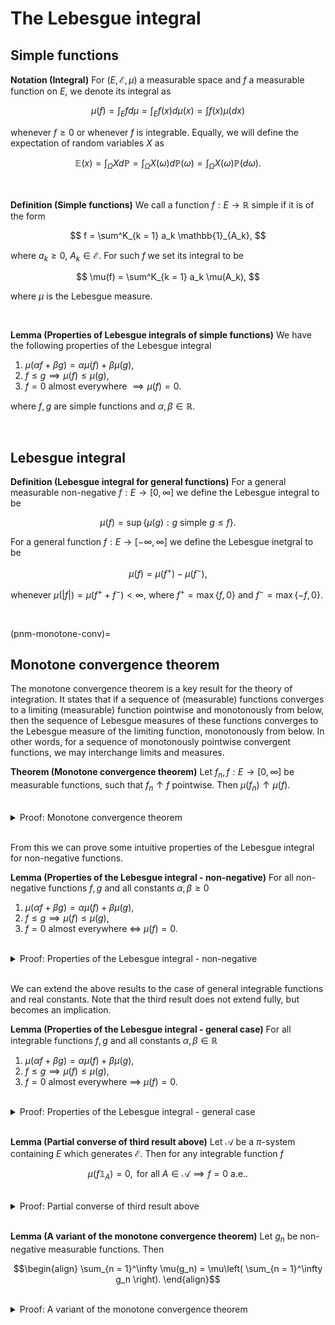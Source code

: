 # The Lebesgue integral

## Simple functions
    
<div class="definition">
    
**Notation (Integral)** For $(E, \mathcal{E}, \mu)$ a measurable space and $f$ a measurable function on $E$, we denote its integral as
    
$$\mu(f) = \int_E f d\mu = \int_E f(x) d\mu(x) = \int f(x) \mu(dx)$$

whenever $f \geq 0$ or whenever $f$ is integrable. Equally, we will define the expectation of random variables $X$ as
    
$$ \mathbb{E}(x) = \int_\Omega X d\mathbb{P} = \int_\Omega X(\omega) d\mathbb{P}(\omega) = \int_\Omega X(\omega) \mathbb{P}(d\omega).$$
    
</div>
<br>
    
    
<div class="definition">
    
**Definition (Simple functions)** We call a function $f : E \to \mathbb{R}$ simple if it is of the form
    
$$ f = \sum^K_{k = 1} a_k \mathbb{1}_{A_k}, $$
    
where $a_k \geq 0$, $A_k \in \mathcal{E}$. For such $f$ we set its integral to be
    
$$ \mu(f) = \sum^K_{k = 1} a_k \mu(A_k), $$
    
where $\mu$ is the Lebesgue measure.
    
</div>
<br>
    
    
<div class="lemma">

**Lemma (Properties of Lebesgue integrals of simple functions)** We have the following properties of the Lebesgue integral
    
1. $\mu(\alpha f + \beta g) = \alpha \mu(f) + \beta \mu(g)$,
2. $f \leq g \implies \mu(f) \leq \mu(g)$,
3. $f = 0$ almost everywhere $\implies \mu(f) = 0$.
    
where $f, g$ are simple functions and $\alpha, \beta \in \mathbb{R}$.

</div>
<br>
    
## Lebesgue integral
    
<div class="definition">
    
**Definition (Lebesgue integral for general functions)** For a general measurable non-negative $f : E \to [0, \infty]$ we define the Lebesgue integral to be
    
$$ \mu(f) = \sup\{\mu(g) : g \text{ simple } g \leq f\}. $$
    
For a general function $f : E \to [-\infty, \infty]$ we define the Lebesgue inetgral to be
    
$$ \mu(f) = \mu(f^+) - \mu(f^-), $$
   
whenever $\mu(|f|) = \mu(f^+ + f^-) < \infty$, where $f^+ = \max\{f, 0\}$ and $f^- = \max\{-f, 0\}$.
    
</div>
<br>
    

(pnm-monotone-conv)=
## Monotone convergence theorem


The monotone convergence theorem is a key result for the theory of integration. It states that if a sequence of (measurable) functions converges to a limiting (measurable) function pointwise and monotonously from below, then the sequence of Lebesgue measures of these functions converges to the Lebesgue measure of the limiting function, monotonously from below. In other words, for a sequence of monotonously pointwise convergent functions, we may interchange limits and measures.
    
<div class="theorem">
    
**Theorem (Monotone convergence theorem)** Let $f_n, f : E \to [0, \infty]$ be measurable functions, such that $f_n \uparrow f$ pointwise. Then $\mu(f_n) \uparrow \mu(f)$.
    
</div>
<br>

<details class="proof">
<summary>Proof: Monotone convergence theorem</summary>

Let $f_n, f : E \to [0, \infty]$ be measurable functions, such that $f_n \uparrow f$ pointwise. Since $f_n(x) \uparrow f(x)$ for all $x$, we have $\mu(f_n) \leq \mu(f)$ and
    
$$ \mu(f_n) \uparrow M \leq \mu(f) \leq \sup_g \{\mu(g) : \text{ simple } g \leq f\}, $$
    
where $M$ is the supremum of $\mu(f_n)$. It remains to show that this supremum is equal to $\mu(f)$. For this, it suffices to show that $\mu(g) \leq M$ for any simple non-negative $g \leq f$. From this, the result follows by taking a supremum over all simple non-negative $g \leq f$ to obtain $\mu(f) \leq M \implies M = \mu(f)$, completing the result.
    
**Showing $\mu(g) \leq M$:** Let $g$ be a non-negative simple function with $g \leq f$. We can write this $g$ as
    
$$ g = \sum_{k = 1}^K a_k \mathbb{1}_{A_k}, $$
    
where without loss of generality, we can take the $A_k$ sets to be disjoint. We can do this because the $A_k$ are assumed to be within some $\sigma$-algebra, so we can always find a family of disjoint events (and corresponding coefficients) which has the same union as the family of the $A_k$ sets, using operations under which the $\sigma$-algebra is closed. Now, let us define the sequence of functions
    
$$ g_n = \min(2^{-n} \lfloor 2^n f_n \rfloor, g). $$

Note that the $g_n$ are all simple functions satisfying $g_n \uparrow g$ pointwise and also $g_n \leq f_n$. Now let $\epsilon \in (0, 1)$ and define the sets
    
$$ A_k(n, \epsilon) = \{x \in A_k : g_n \geq (1 - \epsilon) a_k \}. $$
    
For fixed $\epsilon$, the set $A_k(n, \epsilon)$ is the subset of $A_k$ within which $g_n$ is at least $(1 - \epsilon) g$. This sequence of sets $A_k(n, \epsilon)$ is monotonously increasing in $n$ and has limit $A_k$, so
    
$$A_k(n, \epsilon) \uparrow A_k \implies \mu(A_k(n, \epsilon)) \uparrow \mu(A_k).$$
    
by the countable additivity of measures. We also have
    
$$ g_n \mathbb{1}_{A_k} \geq (1 - \epsilon) a_k \mathbb{1}_{A_k(n, \epsilon)}. $$
    
Last, we can write
    
$$ M \geq \mu(f_n) \geq \mu(g_n) = \mu\left( \sum_{k = 1}^K g_n \mathbb{1}_{A_k} \right) \geq (1 - \epsilon) \sum_{k = 1}^K a_k \mu\left(\mathbb{1}_{A_k(n, \epsilon)} \right) $$
    
where we have used the countable additivity of measures again. The last term converges monotonously from below to $(1 - \epsilon) \mu(g)$ as $n \to \infty$. Therefore, taking limits of the above expression with $n \to \infty$ we obtain
    
$$ M = \lim_{n \to \infty} \mu(f_n) \geq \lim_{n \to \infty} \mu(g_n) \geq (1 - \epsilon) \mu(g). $$
    
But this holds for arbitrarily small $\epsilon$, so it must be that $M \geq \mu(g)$ arriving at the result.
    
**One bit of explanation:** The reason why we brought the $A_k(n, \epsilon)$ sets into the construction is because we cannot directly assume $\lim_{n \to \infty} \mu(g_n) = \mu(g)$. If we could assume relation, the we could directly apply it to the second-to-last equation above, to arrive at the result. Instead we showed that $\lim_{n \to \infty} \mu(g_n) \geq (1 - \epsilon) \mu(g)$ for arbitrarily small $\epsilon$, and one way to achieve this is by introducing these $A_k(n, \epsilon)$ sets.


</details>
<br>


From this we can prove some intuitive properties of the Lebesgue integral for non-negative functions.


<div class="lemma">
    
**Lemma (Properties of the Lebesgue integral - non-negative)** For all non-negative functions $f, g$ and all constants $\alpha, \beta \geq 0$
    
1. $\mu(\alpha f + \beta g) = \alpha \mu(f) + \beta \mu(g),$
2. $f \leq g \implies \mu(f) \leq \mu(g),$
3. $f = 0$ almost everywhere $\iff$ $\mu(f) = 0$.
    
</div>
<br>


<details class="proof">
<summary>Proof: Properties of the Lebesgue integral - non-negative</summary>
    
For the proof of all three parts of this theorem, define the simple functions
    
$$ f_n = \min(2^{-n}\lfloor 2^n f\rfloor, n) \text{ and } g_n = \min(2^{-n}\lfloor 2^n g\rfloor, n), $$
    
where the minimum with $n$ is taken to handle the case where $f$ or $g$ are unbounded.
    
**Part 1:** For simple $f_n, g_n$ we have
    
$$\mu(\alpha f_n + \beta g_n) = \alpha \mu(f_n) + \beta \mu(g_n). $$
    
Taking the limit $n \to \infty$ of both sides and applying the {ref}`monotone convergence theorem<pnm-monotone-conv>` we arrive at
    
$$\begin{align}
\lim_{n \to \infty} \mu(\alpha f_n + \beta g_n) &= \alpha \lim_{n \to \infty} \mu(f_n) + \beta \lim_{n \to \infty}\mu(g_n) \\
\mu(\alpha f + \beta g) &= \alpha \mu(f) + \beta \mu(g)
\end{align}$$

**Part 2:** If $f \leq g$ we have $f_n \leq g_n$ for every $n \in \mathbb{N}$, so taking limits and using the {ref}`monotone convergence theorem<pnm-monotone-conv>` we obtain
    
$$\begin{align}
\lim_{n \to \infty} \mu(f_n) &\leq \lim_{n \to \infty} \mu(g_n), \\
\mu(f) &\leq \mu(g).
\end{align}$$

**Part 3:** If $f = 0$ almost everywhere, then using $0 \leq f_n \leq f$ and applying the {ref}`monotone convergence theorem<pnm-monotone-conv>`
    
$$\begin{align}
& 0 \leq \lim_{n \to \infty} \mu(f_n) \leq \mu(f), \\
\implies &\lim_{n \to \infty} \mu(f_n) = 0.
\end{align}$$
    
Conversely, if $\mu(f) = 0$ then $f$ must be equal to zero almost everywhere. If this were not the case, then there must exist some $\epsilon > 0$ such that $\mu(\{x : f(x) \geq \epsilon\})$ which together with the fact that $f \geq 0$ implies that $\mu(f) \geq 0.$

</details>
<br>
    
    
We can extend the above results to the case of general integrable functions and real constants. Note that the third result does not extend fully, but becomes an implication.
       
<div class="lemma">
    
**Lemma (Properties of the Lebesgue integral - general case)** For all integrable functions $f, g$ and all constants $\alpha, \beta \in \mathbb{R}$
    
1. $\mu(\alpha f + \beta g) = \alpha \mu(f) + \beta \mu(g),$
2. $f \leq g \implies \mu(f) \leq \mu(g),$
3. $f = 0$ almost everywhere $\implies$ $\mu(f) = 0$.
    
</div>
<br>
    
    
<details class="proof">
<summary>Proof: Properties of the Lebesgue integral - general case</summary>
    
Suppose $f, g$ are integrable functions, that is measurable functions with $\mu(|f|), \mu(|g|) < \infty$, and $\alpha, \beta \in \mathbb{R}$
    
**Part 1:** Noting that for any positive measurable function $h$ we have $\mu(-h) = - \mu(h)$, so we can freely move negative signs through the integral and similarly for negative coefficients.
    
$$\begin{align}
\mu(\alpha f + \beta g) &= \mu(\alpha (f^+ - f^-) + \beta (g^+ - g^-)) \\
                        &= \alpha \mu(f^+) - \alpha \mu(f^-) + \beta \mu(g^+) - \beta \mu(g^-) \\
                        &= \alpha \mu(f) + \beta \mu(g).
\end{align}$$
    
**Part 2:** If $f \leq g$ we have $g - f \geq 0$ so $\mu(g - f) \geq 0$ and
    
$$ \mu(f) = \mu(g - (g - f)) = \mu(g) - \mu(g - f) \implies \mu(f) \leq \mu(g). $$

</details>
<br>
    
    
<div class="lemma">
    
**Lemma (Partial converse of third result above)** Let $\mathcal{A}$ be a $\pi$-system containing $E$ which generates $\mathcal{E}$. Then for any integrable function $f$
    
$$ \mu(f \mathbb{1}_A) = 0, \text{ for all } A \in \mathcal{A} \implies f = 0 \text{ a.e.}. $$
    
</div>
<br>
    
<details class="proof">
<summary>Proof: Partial converse of third result above</summary>
    
Consider the measure $\nu(A) = \mu(f 1_A)$ defined on $\mathcal{A}$. By the {ref}`uniqueness theorem of measures<pnm-uniqueness>`, $\nu(B) = 0$ for all $B \in \mathcal{E}$ is the unique extension of $\nu$ on $\mathcal{E}$. Therefore $\mu(f 1_B) = 0$ for all $B \in \mathcal{E}$ as well, so $f = 0$ almost everywhere.

</details>
<br>
    
    
<div class="lemma">
    
**Lemma (A variant of the monotone convergence theorem)** Let $g_n$ be non-negative measurable functions. Then
    
$$\begin{align}
\sum_{n = 1}^\infty \mu(g_n) = \mu\left( \sum_{n = 1}^\infty g_n \right).
\end{align}$$
    
</div>
<br>
    
<details class="proof">
<summary>Proof: A variant of the monotone convergence theorem</summary>
    
Let $g_n$ be non-negative measurable functions. Define 
    
$$f_n = \sum_{k = 1}^n g_k,$$
    
a sequence of non-negative functions, which converges pointwise to
    
$$f = \sum_{k = 1}^\infty g_k.$$
    
The result follows by the {ref}`monotone convergence theorem<pnm-monotone-conv>`.
    
</details>
<br>
    
